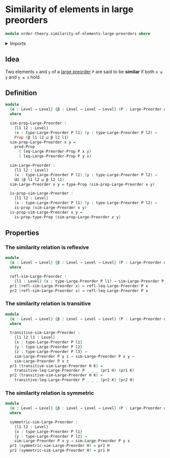 # Similarity of elements in large preorders

```agda
module order-theory.similarity-of-elements-large-preorders where
```

<details><summary>Imports</summary>

```agda
open import foundation.dependent-pair-types
open import foundation.propositions
open import foundation.universe-levels

open import order-theory.large-preorders
```

</details>

## Idea

Two elements `x` and `y` of a [large preorder](order-theory.large-preorders.md) `P` are said to be **similar** if both `x ≤ y` and `y ≤ x` hold.

## Definition

```agda
module _
  {α : Level → Level} {β : Level → Level → Level} (P : Large-Preorder α β)
  where

  sim-prop-Large-Preorder :
    {l1 l2 : Level}
    (x : type-Large-Preorder P l1) (y : type-Large-Preorder P l2) →
    Prop (β l1 l2 ⊔ β l2 l1)
  sim-prop-Large-Preorder x y =
    prod-Prop
      ( leq-Large-Preorder-Prop P x y)
      ( leq-Large-Preorder-Prop P y x)

  sim-Large-Preorder :
    {l1 l2 : Level}
    (x : type-Large-Preorder P l1) (y : type-Large-Preorder P l2) →
    UU (β l1 l2 ⊔ β l2 l1)
  sim-Large-Preorder x y = type-Prop (sim-prop-Large-Preorder x y)

  is-prop-sim-Large-Preorder :
    {l1 l2 : Level}
    (x : type-Large-Preorder P l1) (y : type-Large-Preorder P l2) →
    is-prop (sim-Large-Preorder x y)
  is-prop-sim-Large-Preorder x y =
    is-prop-type-Prop (sim-prop-Large-Preorder x y)
```

## Properties

### The similarity relation is reflexive

```agda
module _
  {α : Level → Level} {β : Level → Level → Level} (P : Large-Preorder α β)
  where

  refl-sim-Large-Preorder :
    {l1 : Level} (x : type-Large-Preorder P l1) → sim-Large-Preorder P x x
  pr1 (refl-sim-Large-Preorder x) = refl-leq-Large-Preorder P x
  pr2 (refl-sim-Large-Preorder x) = refl-leq-Large-Preorder P x
```

### The similarity relation is transitive

```agda
module _
  {α : Level → Level} {β : Level → Level → Level} (P : Large-Preorder α β)
  where

  transitive-sim-Large-Preorder :
    {l1 l2 l3 : Level}
    {x : type-Large-Preorder P l1}
    {y : type-Large-Preorder P l2}
    {z : type-Large-Preorder P l3} →
    sim-Large-Preorder P y z → sim-Large-Preorder P x y →
    sim-Large-Preorder P x z
  pr1 (transitive-sim-Large-Preorder H K) =
    transitive-leq-Large-Preorder P _ _ _ (pr1 H) (pr1 K)
  pr2 (transitive-sim-Large-Preorder H K) =
    transitive-leq-Large-Preorder P _ _ _ (pr2 K) (pr2 H)
```

### The similarity relation is symmetric

```agda
module _
  {α : Level → Level} {β : Level → Level → Level} (P : Large-Preorder α β)
  where

  symmetric-sim-Large-Preorder :
    {l1 l2 : Level}
    {x : type-Large-Preorder P l1}
    {y : type-Large-Preorder P l2} →
    sim-Large-Preorder P x y → sim-Large-Preorder P y x
  pr1 (symmetric-sim-Large-Preorder H) = pr2 H
  pr2 (symmetric-sim-Large-Preorder H) = pr1 H
```
